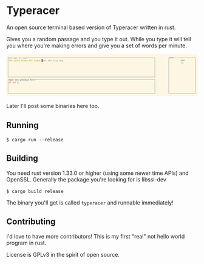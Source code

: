 # Typeracer

An open source terminal based version of Typeracer written in rust.

Gives you a random passage and you type it out. While you type it will tell you
where you're making errors and give you a set of words per minute.

![User typing away having a great time in their terminal](/assets/typing.jpg)

Later I'll post some binaries here too.

## Running

```
$ cargo run --release
```

## Building
You need rust version 1.33.0 or higher (using some newer time APIs) and OpenSSL.
Generally the package you're looking for is libssl-dev

```
$ cargo build release
```

The binary you'll get is called `typeracer` and runnable immediately!

## Contributing

I'd love to have more contributors! This is my first "real" not hello world
program in rust.

License is GPLv3 in the spirit of open source.
